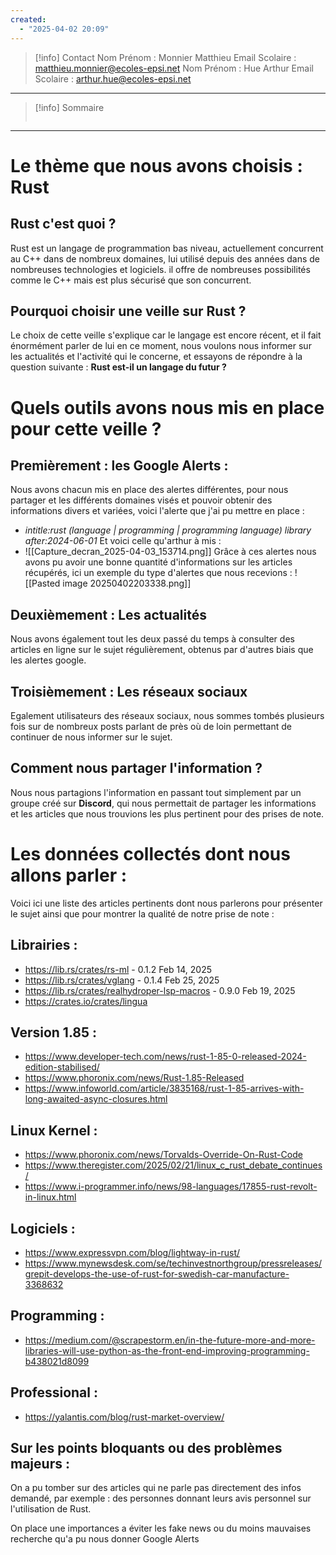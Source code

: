 ```yaml
---
created:
  - "2025-04-02 20:09"
---
```

>[!info] Contact 
Nom Prénom : Monnier Matthieu
Email Scolaire : matthieu.monnier@ecoles-epsi.net
Nom Prénom : Hue Arthur
Email Scolaire : arthur.hue@ecoles-epsi.net

---

> [!info] Sommaire
> ```table-of-contents
> ```

---

# Le thème que nous avons choisis : Rust
## Rust c'est quoi ?

Rust est un langage de programmation bas niveau, actuellement concurrent au C++ dans de nombreux domaines, lui utilisé depuis des années dans de nombreuses technologies et logiciels. il offre de nombreuses possibilités comme le C++ mais est plus sécurisé que son concurrent.

## Pourquoi choisir une veille sur Rust ?

Le choix de cette veille s'explique car le langage est encore récent, et il fait énormément parler de lui en ce moment, nous voulons nous informer sur les actualités et l'activité qui le concerne, et essayons de répondre à la question suivante : **Rust est-il un langage du futur ?**

# Quels outils avons nous mis en place pour cette veille ?

## Premièrement : les Google Alerts :

Nous avons chacun mis en place des alertes différentes, pour nous partager et les différents domaines visés et pouvoir obtenir des informations divers et variées, voici l'alerte que j'ai pu mettre en place :
- *intitle:rust (language | programming | programming language) library after:2024-06-01*
Et voici celle qu'arthur à mis :
- ![[Capture_decran_2025-04-03_153714.png]]
Grâce à ces alertes nous avons pu avoir une bonne quantité d'informations sur les articles récupérés, ici un exemple du type d'alertes que nous recevions : 
![[Pasted image 20250402203338.png]]
## Deuxièmement : Les actualités 

Nous avons également tout les deux passé du temps à consulter des articles en ligne sur le sujet régulièrement, obtenus par d'autres biais que les alertes google.

## Troisièmement : Les réseaux sociaux

Egalement utilisateurs des réseaux sociaux, nous sommes tombés plusieurs fois sur de nombreux posts parlant de près où de loin permettant de continuer de nous informer sur le sujet.

## Comment nous partager l'information ?

Nous nous partagions l'information en passant tout simplement par un groupe créé sur **Discord**, qui nous permettait de partager les informations et les articles que nous trouvions les plus pertinent pour des prises de note.

# Les données collectés dont nous allons parler : 

Voici ici une liste des articles pertinents dont nous parlerons pour présenter le sujet ainsi que pour montrer la qualité de notre prise de note :
## Librairies :
- https://lib.rs/crates/rs-ml - 0.1.2 Feb 14, 2025 
- https://lib.rs/crates/vglang - 0.1.4 Feb 25, 2025
- https://lib.rs/crates/realhydroper-lsp-macros - 0.9.0 Feb 19, 2025
- https://crates.io/crates/lingua
## Version 1.85 : 
- https://www.developer-tech.com/news/rust-1-85-0-released-2024-edition-stabilised/
- https://www.phoronix.com/news/Rust-1.85-Released
- https://www.infoworld.com/article/3835168/rust-1-85-arrives-with-long-awaited-async-closures.html
## Linux Kernel :
- https://www.phoronix.com/news/Torvalds-Override-On-Rust-Code
- https://www.theregister.com/2025/02/21/linux_c_rust_debate_continues/
- https://www.i-programmer.info/news/98-languages/17855-rust-revolt-in-linux.html
## Logiciels :
- https://www.expressvpn.com/blog/lightway-in-rust/
- https://www.mynewsdesk.com/se/techinvestnorthgroup/pressreleases/grepit-develops-the-use-of-rust-for-swedish-car-manufacture-3368632
## Programming :
- https://medium.com/@scrapestorm.en/in-the-future-more-and-more-libraries-will-use-python-as-the-front-end-improving-programming-b438021d8099
## Professional :
- https://yalantis.com/blog/rust-market-overview/

## Sur les points bloquants ou des problèmes majeurs :

On a pu tomber sur des articles qui ne parle pas directement des infos demandé, par exemple : des personnes donnant leurs avis personnel sur l'utilisation de Rust.

On place une importances a éviter les fake news ou du moins mauvaises recherche qu'a pu nous donner Google Alerts